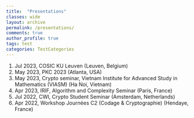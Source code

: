 ```yaml
---
title:  "Presentations"
classes: wide
layout: archive
permalink: /presentations/
comments: true
author_profile: true
tags: test
categories: TestCategories
---
```


 
1. Jul 2023, COSIC KU Leuven (Leuven, Belgium)
2. May 2023, PKC 2023 (Atlanta, USA)
3. May 2023, Crypto seminar, Vietnam Institute for Advanced Study in Mathematics (VIASM) (Ha Noi, Vietnam) 
4. Apr 2023, IRIF, Algorithm and Complexity Seminar (Paris, France)
5. Jul 2022, CWI, Crypto Student Seminar (Amsterdam, Netherlands)
6. Apr 2022, Workshop Journées C2 (Codage & Cryptographie) (Hendaye, France)
